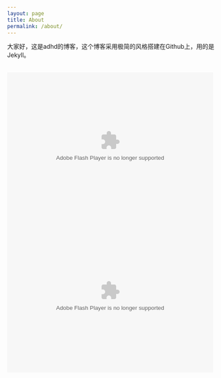 ```yaml
---
layout: page
title: About
permalink: /about/
---
```




大家好，这是adhd的博客，这个博客采用极简的风格搭建在Github上，用的是Jekyll。  

<br>
<embed src="http://player.video.qiyi.com/9cbaf2bcdcbd001aa4e576bf443dc7bf/0/0/w_19rr5e5oht.swf-albumId=1392843309-tvId=1392843309-isPurchase=0-cnId=21" allowFullScreen="true" quality="high" width="480" height="350" align="middle" allowScriptAccess="always" type="application/x-shockwave-flash"></embed>

<br>
<embed src="http://player.video.qiyi.com/a85e8d4814c3bfab9d8818b61ccffbe7/0/0/w_19rspe0ahl.swf-albumId=6127214709-tvId=6127214709-isPurchase=0-cnId=21" allowFullScreen="true" quality="high" width="480" height="350" align="middle" allowScriptAccess="always" type="application/x-shockwave-flash"></embed>
